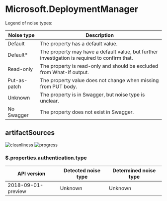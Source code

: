 # Microsoft.DeploymentManager

Legend of noise types:

| Noise type   | Description                                                                                   |
| ------------ | --------------------------------------------------------------------------------------------- |
| Default      | The property has a default value.                                                             |
| Default*     | The property may have a default value, but further investigation is required to confirm that. |
| Read-only    | The property is read-only and should be excluded from What-If output.                         |
| Put-as-patch | The property value does not change when missing from PUT body.                                |
| Unknown      | The property is in Swagger, but noise type is unclear.                                        |
| No Swagger   | The property does not exist in Swagger.                                                       |

## artifactSources

![cleanliness](https://img.shields.io/badge/cleanliness-83.33%25%20(5%20/%206)-green) ![progress](https://img.shields.io/badge/progress-0.00%25%20(0%20/%201)-red)

### \$.properties.authentication.type

| API version        | Detected noise type | Determined noise type |
| ------------------ | ------------------- | --------------------- |
| 2018-09-01-preview | Unknown             | Unknown               |
